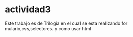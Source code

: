 # actividad3
Este trabajo es de Trilogia en el cual se esta realizando for mulario,css,selectores. y como usar html
